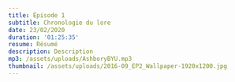 ```yaml
---
title: Épisode 1
subtitle: Chronologie du lore
date: 23/02/2020
duration: '01:25:35'
resume: Résumé
description: Description
mp3: /assets/uploads/AshboryBYU.mp3
thumbnail: /assets/uploads/2016-09_EP2_Wallpaper-1920x1200.jpg
---
```


